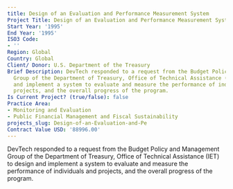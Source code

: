 ```yaml
---
title: Design of an Evaluation and Performance Measurement System
Project Title: Design of an Evaluation and Performance Measurement System
Start Year: '1995'
End Year: '1995'
ISO3 Code:
- ''
Region: Global
Country: Global
Client/ Donor: U.S. Department of the Treasury
Brief Description: DevTech responded to a request from the Budget Policy and Management
  Group of the Department of Treasury, Office of Technical Assistance (IET) to design
  and implement a system to evaluate and measure the performance of individuals and
  projects, and the overall progress of the program.
Is Current Project? (true/false): false
Practice Area:
- Monitoring and Evaluation
- Public Financial Management and Fiscal Sustainability
projects_slug: Design-of-an-Evaluation-and-Pe
Contract Value USD: '88996.00'
---
```


DevTech responded to a request from the Budget Policy and Management Group of the Department of Treasury, Office of Technical Assistance (IET) to design and implement a system to evaluate and measure the performance of individuals and projects, and the overall progress of the program.